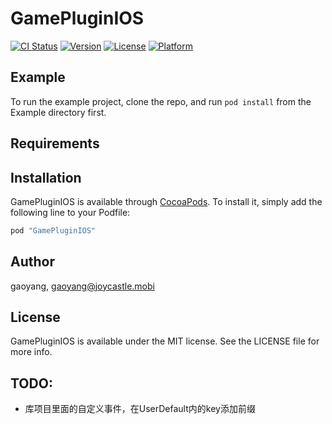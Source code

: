 # GamePluginIOS

[![CI Status](http://img.shields.io/travis/gaoyang/GamePluginIOS.svg?style=flat)](https://travis-ci.org/gaoyang/GamePluginIOS)
[![Version](https://img.shields.io/cocoapods/v/GamePluginIOS.svg?style=flat)](http://cocoapods.org/pods/GamePluginIOS)
[![License](https://img.shields.io/cocoapods/l/GamePluginIOS.svg?style=flat)](http://cocoapods.org/pods/GamePluginIOS)
[![Platform](https://img.shields.io/cocoapods/p/GamePluginIOS.svg?style=flat)](http://cocoapods.org/pods/GamePluginIOS)

## Example

To run the example project, clone the repo, and run `pod install` from the Example directory first.

## Requirements

## Installation

GamePluginIOS is available through [CocoaPods](http://cocoapods.org). To install
it, simply add the following line to your Podfile:

```ruby
pod "GamePluginIOS"
```

## Author

gaoyang, gaoyang@joycastle.mobi

## License

GamePluginIOS is available under the MIT license. See the LICENSE file for more info.

## TODO:

- 库项目里面的自定义事件，在UserDefault内的key添加前缀